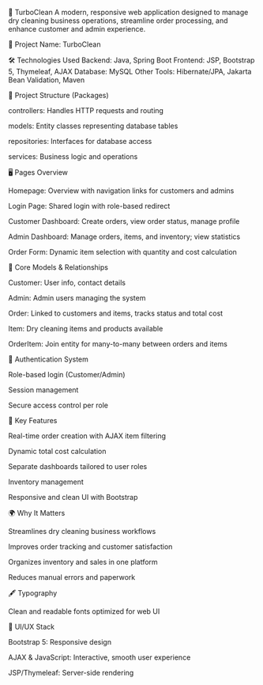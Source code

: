 🧼 TurboClean
A modern, responsive web application designed to manage dry cleaning business operations, streamline order processing, and enhance customer and admin experience.

📌 Project Name: TurboClean

🛠️ Technologies Used
Backend: Java, Spring Boot
Frontend: JSP, Bootstrap 5, Thymeleaf, AJAX
Database: MySQL
Other Tools: Hibernate/JPA, Jakarta Bean Validation, Maven

🧱 Project Structure (Packages)

controllers: Handles HTTP requests and routing

models: Entity classes representing database tables

repositories: Interfaces for database access

services: Business logic and operations

🖥️ Pages Overview

Homepage: Overview with navigation links for customers and admins

Login Page: Shared login with role-based redirect

Customer Dashboard: Create orders, view order status, manage profile

Admin Dashboard: Manage orders, items, and inventory; view statistics

Order Form: Dynamic item selection with quantity and cost calculation

🧩 Core Models & Relationships

Customer: User info, contact details

Admin: Admin users managing the system

Order: Linked to customers and items, tracks status and total cost

Item: Dry cleaning items and products available

OrderItem: Join entity for many-to-many between orders and items

🔐 Authentication System

Role-based login (Customer/Admin)

Session management

Secure access control per role

💎 Key Features

Real-time order creation with AJAX item filtering

Dynamic total cost calculation

Separate dashboards tailored to user roles

Inventory management

Responsive and clean UI with Bootstrap

🌍 Why It Matters

Streamlines dry cleaning business workflows

Improves order tracking and customer satisfaction

Organizes inventory and sales in one platform

Reduces manual errors and paperwork

🖋️ Typography

Clean and readable fonts optimized for web UI

🎨 UI/UX Stack

Bootstrap 5: Responsive design

AJAX & JavaScript: Interactive, smooth user experience

JSP/Thymeleaf: Server-side rendering
